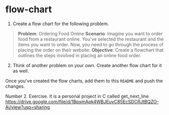 # flow-chart

1. Create a flow chart for the following problem. 
> **Problem**: Ordering Food Online
> **Scenario**: Imagine you want to order food from a restaurant online. You've selected the restaurant and the items you want to order. Now, you need to go through the process of placing the order on their website.
> **Objective**: Create a flowchart that outlines the steps involved in placing an online food order.

2. Think of another problem on your own. Create another flow chart for it as well.

Once you've created the flow charts, add them to this `README` and push the changes.

Number 2. Exercise. It is a personal project in C called get_next_line
https://drive.google.com/file/d/1BpxmApk4WBJEuyC85EcSDCRJtBQZO-Aj/view?usp=sharing
